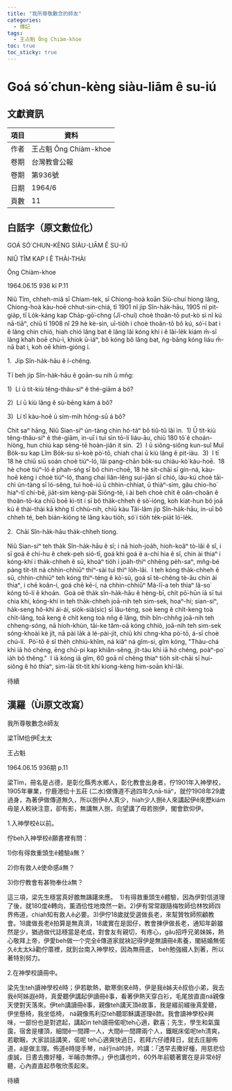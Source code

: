 ```yaml
---
title: "我所尊敬數念的師友"
categories:
  - 傳記
tags:
  - 王占魁 Ông Chiàm-khoe
toc: true
toc_sticky: true
---
```


# Goá só͘ chun-kèng siàu-liām ê su-iú

## 文獻資訊

| 項目 | 資料 |
|---|---|
| 作者 | 王占魁 Ông Chiàm-khoe |
| 卷期 | 台灣教會公報 |
| 卷期 | 第936號 |
| 日期 | 1964/6 |
| 頁數 | 11 |

## 白話字（原文數位化）

GOÁ SÓ͘ CHUN-KÈNG SIÀU-LIĀM Ê SU-IÚ

NIÛ TÎM KAP I Ê THÀI-THÀI

Ông Chiàm-khoe

1964.06.15 936 kî P.11

Niû Tîm, chheh-miâ sī Chiam-tek, sī Chiong-hoà koān Siù-chuí hiong lâng, Chiong-hoà kàu-hoē chhut-sin-chiá, tī 1901 nî ji̍p Sîn-ha̍k-hāu, 1905 nî pit-gia̍p, tī Lo̍k-káng kap Cha̍p-gō͘-chng (Jī-chuí) choè thoân-tō put-kò sì nî kú nā-tiāⁿ, chiū tī 1908 nî 29 hè kè-sin, uī-tio̍h i choè thoân-tō bô kú, só͘-í bat i ê lâng chin chió, hiah chió lâng bat ê lâng lâi kóng khí i ê lâi-le̍k kiám m̄-sī lâng khah boē chù-ì, khiok ū-iáⁿ, bô kóng bô lâng bat, ǹg-bāng kóng liáu m̄-nā bat i, koh oē khim-gióng i.

1.  Ji̍p Sîn-ha̍k-hāu ê í-chêng.

Tī beh ji̍p Sîn-ha̍k-hāu ê goān-su nih ū mn̄g:

1)  Lí ū tit-kiù têng-thâu-siⁿ ê thé-giām á bô?

2)  Lí ū kiù lâng ê sù-bēng kám á bô?

3)  Lí tī kàu-hoē ū sím-mi̍h hōng-sū á bô?

Chit saⁿ hāng, Niû Sian-siⁿ ún-tàng chin hó-táⁿ bô tiû-tû lâi ìn.  1) Ū tit-kiù têng-thâu-siⁿ ê thé-giām, in-uī i tuì sìn tō-lí liáu-āu, chiū 180 tō͘ ê choán-hiòng, hun chiú kap sèng-tē hoàn-jiân it sin.  2)  I ū siông-siông kun-suî Muî Bo̍k-su kap Lîm Bo̍k-su sì-koè pò͘-tō, chiah chai ū kiù lâng ê pit-iàu.  3)  I tī 18 hè chiū siū soán choè tiúⁿ-ló, lâi pang-chān bo̍k-su chiàu-kò͘ kàu-hoē.  18 hè choè tiúⁿ-ló ê phah-sǹg sī bô chin-choē, 18 hè si̍t-chāi sī gín-ná, kàu-hoē kéng i choè tiúⁿ-ló, thang chai liân-lêng sui-jiân sī chió, iáu-kú choè tāi-chì ún-tàng sī ló-sêng, tuì hoē-iú ū chhin-chhiat, ū thiàⁿ-sim, gâu chio-ho͘ hiaⁿ-tī chí-bē, jia̍t-sim kèng-pài Siōng-tè, i ài beh choè chi̍t ê oân-choân ê thoân-tō-ka chiū boē kì-tit i sī bô tha̍k-chheh ê sò͘-ióng, koh kiat-hun bô joā kú ê thài-thài kā khǹg tī chhù-nih, chiū kàu Tâi-lâm ji̍p Sîn-ha̍k-hāu, in-uī bô chheh té, beh bián-kióng tè lâng kàu tio̍h, só͘ í tio̍h te̍k-pia̍t ló͘-le̍k.

2.  Chāi Sîn-ha̍k-hāu tha̍k-chheh tiong.

Niû Sian-siⁿ teh tha̍k Sîn-ha̍k-hāu ê sî; i nā hioh-joa̍h, hioh-koâⁿ tò-lâi ê sî, i sī goá ê chí-hu ê chek-peh sió-tī, goá khì goá ê a-chí hia ê sî, chin ài thiaⁿ i kóng-khí i tha̍k-chheh ê sū, khoàⁿ tio̍h i joa̍h-thiⁿ chhēng pe̍h-saⁿ, mn̂g-bé pàng ti̍t-ti̍t ná chhin-chhiūⁿ thiⁿ-sài tuì thiⁿ lo̍h-lâi.  I teh kóng tha̍k-chheh ê sū, chhin-chhiūⁿ teh kóng thiⁿ-téng ê kò͘-sū, goá sī tè-chêng tè-āu chin ài thiaⁿ, i chē koân-í, goá chē kē-í, ná chhin-chhiūⁿ Má-lī-a teh thiaⁿ Iâ-so͘ kóng tō-lí ê khoán.  Goá oē tha̍k sîn-ha̍k-hāu ê hèng-bī, chi̍t pō͘-hūn iā sī tuì chia khí, kóng-khí in teh tha̍k-chheh joā-nih teh sim-sek, hoaⁿ-hí; sian-siⁿ, ha̍k-seng hô-khì ái-ái, sio̍k-sià(sic) sī lâu-téng, soè keng ê chi̍t-keng toà chi̍t-lâng, toā keng ê chi̍t keng toà nn̄g ê lâng, thih bîn-chhn̂g joā-nih teh chheng-sóng, nā hioh-khùn, tāi-ke tâm-oā kóng chhiò, joā-nih teh sim-sek sóng-khoài kè ji̍t, nā pài la̍k á lé-pài-ji̍t, chiū khì chng-kha pò͘-tō, á-sī choè chú-lí.  Pò͘-tō ê sî the̍h chhiú-khîm, ná kiâⁿ ná gîm-si, gîm kóng, "Thàu-chá khì iā hó chéng, ēng chû-pi kap khiân-sêng, ji̍t-tàu khì iā hó chéng, poàⁿ-po͘ ia̍h bô thêng."  I iā kóng iā gîm, 60 goā nî chêng thiaⁿ tio̍h si̍t-chāi sī hui-siông ê hó thiaⁿ, sim-lāi ti̍t-ti̍t khí kiong-kèng him-soān khí-lâi.

待續

## 漢羅（Ùi原文改寫）

我所尊敬數念ê師友

梁TÎM佮伊Ê太太

王占魁

1964.06.15 936期 p.11

梁Tîm，冊名是占德，是彰化縣秀水鄉人，彰化教會出身者，佇1901年入神學校，1905年畢業，佇鹿港佮十五莊 (二水)做傳道不過四年久nā-tiāⁿ，就佇1908年29歲過身，為著伊做傳道無久，所以捌伊ê人真少，hiah少人捌ê人來講起伊ê來歷kiám毋是人較袂注意，卻有影，無講無人捌，向望講了毋若捌伊，閣會欽仰伊。

1.入神學校ê以前。

佇beh入神學校ê願書裡有問：

1)你有得救重頭生ê體驗á無？

2)你有救人ê使命感á無？

3)你佇教會有甚物奉仕á無？

這三項，梁先生穩當真好膽無躊躇來應。  1)有得救重頭生ê體驗，因為伊對信道理了後，就180度ê轉向，薰酒佮性地煥然一新。2)伊有常常跟隨梅牧師佮林牧師四界佈道，chiah知有救人ê必要。3)伊佇18歲就受選做長老，來幫贊牧師照顧教會。18歲做長老ê拍算是無真濟，18歲實在是囡仔，教會揀伊做長老，通知年齡雖然是少，猶過做代誌穩當是老成，對會友有親切，有疼心，gâu招呼兄弟妹姊，熱心敬拜上帝，伊愛beh做一个完全ê傳道家就袂記得伊是無讀冊ê素養，閣結婚無偌久ê太太kā勸佇厝裡，就到台南入神學校，因為無冊底， beh勉強綴人到著，所以著特別努力。

2.在神學校讀冊中。

梁先生teh讀神學校ê時；伊若歇熱，歇寒倒來ê時，伊是我ê姊夫ê叔伯小弟，我去我ê阿姊遐ê時，真愛聽伊講起伊讀冊ê事，看著伊熱天穿白衫，毛尾放直直ná親像天使對天落來。伊teh講讀冊ê事，親像teh講天頂ê故事，我是綴前綴後真愛聽，伊坐懸椅，我坐低椅， ná親像馬利亞teh聽耶穌講道理ê款。我會讀神學校ê興味，一部份也是對遮起，講起in teh讀冊偌呢teh心適，歡喜；先生，學生和氣靄靄，宿舍是樓頂，細間ê一間蹛一人，大間ê一間蹛兩个人，鐵眠床偌呢teh清爽，若歇睏，大家談話講笑，偌呢 teh心適爽快過日，若拜六仔禮拜日，就去庄腳佈道，á是做主理。佈道ê時提手琴，ná行ná吟詩，吟講：「透早去撒好種，用慈悲佮虔誠，日晝去撒好種，半晡亦無停。」伊也講也吟，60外年前聽著實在是非常ê好聽，心內直直起恭敬欣羨起來。

待續
